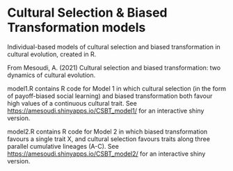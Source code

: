 # Cultural Selection & Biased Transformation models

Individual-based models of cultural selection and biased transformation in cultural evolution, created in R. 

From Mesoudi, A. (2021) Cultural selection and biased transformation: two dynamics of cultural evolution.

model1.R contains R code for Model 1 in which cultural selection (in the form of payoff-biased social learning) and biased transformation both favour high values of a continuous cultural trait. See https://amesoudi.shinyapps.io/CSBT_model1/ for an interactive shiny version.

model2.R contains R code for Model 2 in which biased transformation favours a single trait X, and cultural selection favours traits along three parallel cumulative lineages (A-C). See https://amesoudi.shinyapps.io/CSBT_model2/ for an interactive shiny version.
